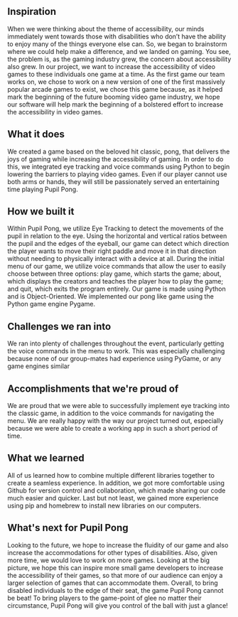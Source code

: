 ## Inspiration
When we were thinking about the theme of accessibility, our minds immediately went towards those with disabilities who don’t have the ability to enjoy many of the things everyone else can. So, we began to brainstorm where we could help make a difference, and we landed on gaming. You see, the problem is, as the gaming industry grew, the concern about accessibility also grew. 
In our project, we want to increase the accessibility of video games to these individuals one game at a time. As the first game our team works on, we chose to work on a new version of  one of the first massively popular arcade games to exist, we chose this game because, as it helped mark the beginning of the future booming video game industry, we hope our software will help mark the beginning of a bolstered effort to increase the accessibility in video games. 


## What it does
We created a game based on the beloved hit classic, pong, that delivers the joys of gaming while increasing the accessibility of gaming. In order to do this, we integrated eye tracking and voice commands using Python to begin lowering the barriers to playing video games. Even if our player cannot use both arms or hands, they will still be passionately served an entertaining time playing Pupil Pong.

## How we built it
Within Pupil Pong, we utilize Eye Tracking to detect the movements of the pupil in relation to the eye. Using the horizontal and vertical ratios between the pupil and the edges of the eyeball, our game can detect which direction the player wants to move their right paddle and move it in that direction without needing to physically interact with a device at all.
During the initial menu of our game, we utilize voice commands that allow the user to easily choose between three options: play game, which starts the game; about, which displays the creators and teaches the player how to play the game; and quit, which exits the program entirely.
Our game is made using Python and is Object-Oriented. We implemented our pong like game using the Python game engine Pygame.


## Challenges we ran into
We ran into plenty of challenges throughout the event, particularly getting the voice commands in the menu to work. This was especially challenging because none of our group-mates had experience using PyGame, or any game engines similar

## Accomplishments that we're proud of
We are proud that we were able to successfully implement eye tracking into the classic game,  in addition to the voice commands for navigating the menu. We are really happy with the way our project turned out, especially because we were able to create a working app in such a short period of time.

## What we learned
All of us learned how to combine multiple different libraries together to create a seamless experience. In addition, we got more comfortable using Github for version control and collaboration, which made sharing our code much easier and quicker. Last but not least, we gained more experience using pip and homebrew to install new libraries on our computers.

## What's next for Pupil Pong
Looking to the future, we hope to increase the fluidity of our game and also increase the accommodations for other types of disabilities. Also, given more time, we would love to work on more games. Looking at the big picture, we hope this can inspire more small game developers to increase the accessibility of their games, so that more of our audience can enjoy a larger selection of games that can accommodate them. 
Overall, to bring disabled individuals to the edge of their seat, the game Pupil Pong cannot be beat! To bring players to the game-point of glee no matter their circumstance, Pupil Pong will give you control of the ball with just a glance!
